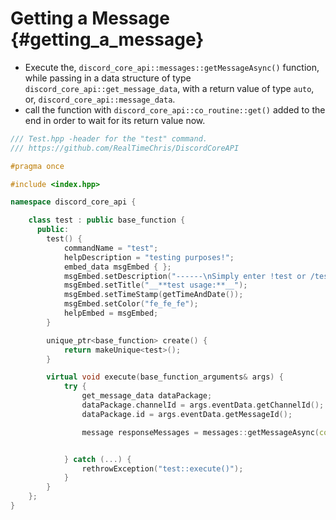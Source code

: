 Getting a Message {#getting_a_message}
============
- Execute the, `discord_core_api::messages::getMessageAsync()` function, while passing in a data structure of type `discord_core_api::get_message_data`, with a return value of type `auto`, or, `discord_core_api::message_data`.
- call the function with `discord_core_api::co_routine::get()` added to the end in order to wait for its return value now.

```cpp
/// Test.hpp -header for the "test" command.
/// https://github.com/RealTimeChris/DiscordCoreAPI

#pragma once

#include <index.hpp>

namespace discord_core_api {

	class test : public base_function {
	  public:
		test() {
			commandName = "test";
			helpDescription = "testing purposes!";
			embed_data msgEmbed { };
			msgEmbed.setDescription("------\nSimply enter !test or /test!\n------");
			msgEmbed.setTitle("__**test usage:**__");
			msgEmbed.setTimeStamp(getTimeAndDate());
			msgEmbed.setColor("fe_fe_fe");
			helpEmbed = msgEmbed;
		}

		unique_ptr<base_function> create() {
			return makeUnique<test>();
		}

		virtual void execute(base_function_arguments& args) {
			try {
				get_message_data dataPackage;
				dataPackage.channelId = args.eventData.getChannelId();
				dataPackage.id = args.eventData.getMessageId();

				message responseMessages = messages::getMessageAsync(const dataPackage).get();


			} catch (...) {
				rethrowException("test::execute()");
			}
		}
	};
}
```
